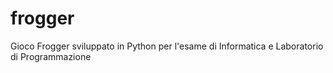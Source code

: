 # frogger
Gioco Frogger sviluppato in Python per l'esame di Informatica e Laboratorio di Programmazione
